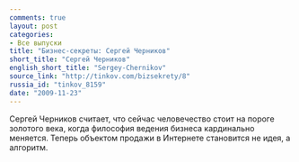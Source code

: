 ```yaml
---
comments: true
layout: post
categories:
- Все выпуски
title: "Бизнес-секреты: Сергей Черников"
short_title: "Сергей Черников"
english_short_title: "Sergey-Chernikov"
source_link: "http://tinkov.com/bizsekrety/8"
russia_id: "tinkov_8159"
date: "2009-11-23"
---
```

Сергей Черников считает, что сейчас человечество стоит на пороге золотого века, когда философия ведения бизнеса кардинально меняется. Теперь объектом продажи в Интернете становится не идея, а алгоритм.
